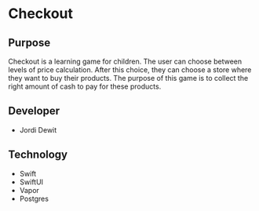 # Checkout

## Purpose
Checkout is a learning game for children. The user can choose between levels of price calculation. After this choice, they can choose a store where they want to buy their products. The purpose of this game is to collect the right amount of cash to pay for these products.

## Developer
- Jordi Dewit

## Technology
- Swift
- SwiftUI
- Vapor
- Postgres
